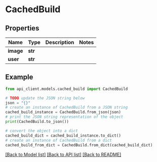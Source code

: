 # CachedBuild


## Properties

Name | Type | Description | Notes
------------ | ------------- | ------------- | -------------
**image** | **str** |  | 
**user** | **str** |  | 

## Example

```python
from api_client.models.cached_build import CachedBuild

# TODO update the JSON string below
json = "{}"
# create an instance of CachedBuild from a JSON string
cached_build_instance = CachedBuild.from_json(json)
# print the JSON string representation of the object
print(CachedBuild.to_json())

# convert the object into a dict
cached_build_dict = cached_build_instance.to_dict()
# create an instance of CachedBuild from a dict
cached_build_from_dict = CachedBuild.from_dict(cached_build_dict)
```
[[Back to Model list]](../README.md#documentation-for-models) [[Back to API list]](../README.md#documentation-for-api-endpoints) [[Back to README]](../README.md)


